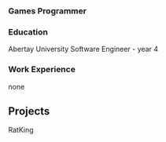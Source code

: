 ### Games Programmer


### Education
Abertay University Software Engineer - year 4

### Work Experience
none

## Projects
RatKing
